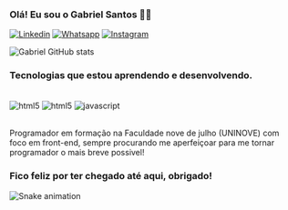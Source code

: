 
### Olá! Eu sou o Gabriel Santos 👨‍💻

[![Linkedin](https://img.shields.io/badge/LinkedIn-0077B5?style=for-the-badge&logo=linkedin&logoColor=white)](https://www.linkedin.com/in/gabriel-silva-santos-a06000200/)
[![Whatsapp](https://img.shields.io/badge/WhatsApp-25D366?style=for-the-badge&logo=whatsapp&logoColor=white)](https://contate.me/gabrielssantos)
[![Instagram](https://img.shields.io/badge/instagram-E4405F?style=for-the-badge&logo=instagram&logoColor=white
) ](instagram.com/g_siilva00/)

![Gabriel GitHub stats](https://github-readme-stats.vercel.app/api?username=dasiilva160&show_icons=true&theme=dark)

### Tecnologias que estou aprendendo e desenvolvendo.

<div style="display: inline-block"><br/>
 <img align="center" alt="html5" src="https://img.shields.io/badge/HTML5-E34F26?style=for-the-badge&logo=html5&logoColor=white">
 <img align="center" alt="html5" src="https://img.shields.io/badge/CSS3-1572B6?style=for-the-badge&logo=css3&logoColor=white">
 <img align="center" alt="javascript" src="https://img.shields.io/badge/JavaScript-323330?style=for-the-badge&logo=javascript&logoColor=F7DF1E">
 </div><br></br>

  Programador em formação na Faculdade nove de julho (UNINOVE) com foco em front-end, sempre procurando me aperfeiçoar para me tornar programador o mais breve possivel!
  
  ### Fico feliz por ter chegado até aqui, obrigado!
  
  ![Snake animation](https://github.com/dasiilva160/dasiilva160/blob/output/github-contribution-grid-snake.svg)
  

  
